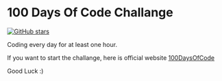 # 100 Days Of Code Challange

[![GitHub stars](https://img.shields.io/github/stars/hamzamuric/100DaysOfCode.svg)](https://github.com/hamzamuric/100DaysOfCode/stargazers)

Coding every day for at least one hour.

If you want to start the challange, here is official website [100DaysOfCode](https://www.100daysofcode.com/)

Good Luck :)

